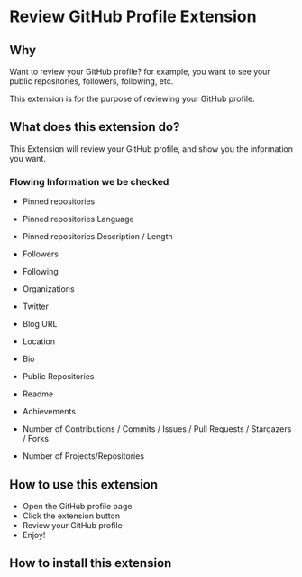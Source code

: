# Review GitHub Profile Extension

## Why

Want to review your GitHub profile? for example, you want to see your public repositories, followers, following, etc.

This extension is for the purpose of reviewing your GitHub profile.

## What does this extension do?

This Extension will review your GitHub profile, and show you the information you want. 

### Flowing Information we be checked

- Pinned repositories

- Pinned repositories Language
- Pinned repositories Description / Length
- Followers
- Following
- Organizations
- Twitter
- Blog URL
- Location
- Bio
- Public Repositories
- Readme
- Achievements
- Number of Contributions / Commits / Issues / Pull Requests / Stargazers / Forks 
- Number of Projects/Repositories

## How to use this extension

- Open the GitHub profile page
- Click the extension button
- Review your GitHub profile
- Enjoy!

## How to install this extension



